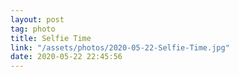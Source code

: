 ```yaml
---
layout: post
tag: photo
title: Selfie Time
link: "/assets/photos/2020-05-22-Selfie-Time.jpg"
date: 2020-05-22 22:45:56
---
```

